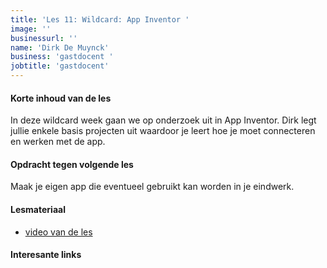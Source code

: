 ```yaml
---
title: 'Les 11: Wildcard: App Inventor '
image: ''
businessurl: ''
name: 'Dirk De Muynck'
business: 'gastdocent '
jobtitle: 'gastdocent'
---
```

> 
#### Korte inhoud van de les
In deze wildcard week gaan we op onderzoek uit in App Inventor. Dirk legt jullie enkele basis projecten uit waardoor je leert hoe je moet connecteren en werken met de app.

#### Opdracht tegen volgende les
Maak je eigen app die eventueel gebruikt kan worden in je eindwerk.

#### Lesmateriaal
- [video van de les](https://www.youtube.com/watch?v=eQATrRc1Fps)


#### Interesante links 
